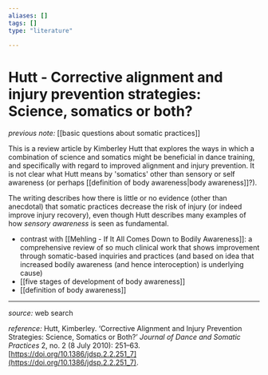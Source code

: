 ```yaml
---
aliases: []
tags: []
type: "literature"

---
```


#  Hutt - Corrective alignment and injury prevention strategies: Science, somatics or both?

_previous note:_ [[basic questions about somatic practices]]

This is a review article by Kimberley Hutt that explores the ways in which a combination of science and somatics might be beneficial in dance training, and specifically with regard to improved alignment and injury prevention. It is not clear what Hutt means by 'somatics' other than sensory or self awareness (or perhaps [[definition of body awareness|body awareness]]?).

The writing describes how there is little or no evidence (other than anecdotal) that somatic practices decrease the risk of injury (or indeed improve injury recovery), even though Hutt describes many examples of how _sensory awareness_ is seen as fundamental.

- contrast with [[Mehling - If It All Comes Down to Bodily Awareness]]: a comprehensive review of so much clinical work that shows improvement through somatic-based inquiries and practices (and based on idea that increased bodily awareness (and hence interoception) is underlying cause)
- [[five stages of development of body awareness]]
- [[definition of body awareness]]



---

_source:_ web search

_reference:_ Hutt, Kimberley. ‘Corrective Alignment and Injury Prevention Strategies: Science, Somatics or Both?’ _Journal of Dance and Somatic Practices_ 2, no. 2 (8 July 2010): 251–63. [https://doi.org/10.1386/jdsp.2.2.251_7](https://doi.org/10.1386/jdsp.2.2.251_7).